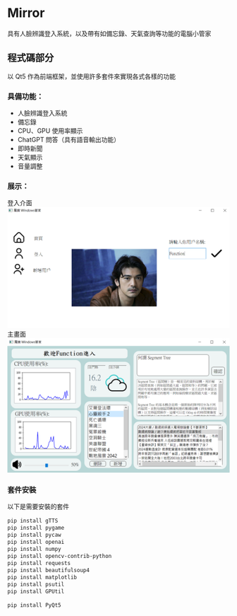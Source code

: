 # Mirror
具有人臉辨識登入系統，以及帶有如備忘錄、天氣查詢等功能的電腦小管家

## 程式碼部分
以 Qt5 作為前端框架，並使用許多套件來實現各式各樣的功能

### 具備功能：
- 人臉辨識登入系統
- 備忘錄
- CPU、GPU 使用率顯示
- ChatGPT 問答（具有語音輸出功能）
- 即時新聞
- 天氣顯示
- 音量調整

### 展示：
登入介面
![image](https://github.com/wrr606/Mirror/blob/main/display/1.png)
主畫面
![image](https://github.com/wrr606/Mirror/blob/main/display/2.png)

### 套件安裝
以下是需要安裝的套件
```
pip install gTTS
pip install pygame
pip install pycaw
pip install openai
pip install numpy
pip install opencv-contrib-python
pip install requests
pip install beautifulsoup4
pip install matplotlib
pip install psutil
pip install GPUtil
```
`
pip install PyQt5
`